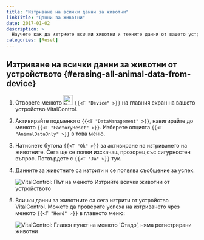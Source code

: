 ```yaml
---
title: "Изтриване на всички данни за животни"
linkTitle: "Данни за животни"
date: 2017-01-02
description: >
  Научете как да изтриете всички животни и техните данни от вашето устройство VitalControl.
categories: [Reset]
---
```

## Изтриване на всички данни за животни от устройството {#erasing-all-animal-data-from-device}

1. Отворете менюто <img src="/icons/device.svg" width="25" align="bottom" alt="Устройство" /> `{{<T "Device" >}}` на главния екран на вашето устройство VitalControl.

1. Активирайте подменюто `{{<T "DataManagement" >}}`, навигирайте до менюто `{{<T "FactoryReset" >}}`. Изберете опцията `{{<T "AnimalDataOnly" >}}` в това меню.

1. Натиснете бутона `{{<T "Ok" >}}` за активиране на изтриването на животните. Сега ще се появи изскачащ прозорец със сигурностен въпрос. Потвърдете с `{{<T "Ja" >}}` тук.

1. Данните за животните са изтрити и се появява съобщение за успех.

   ![VitalControl: Път на менюто Изтрийте всички животни от устройството](../images/eraseanimals.png "Изтрийте всички животни")

1. Всички данни за животните са сега изтрити от устройство VitalControl. Можете да проверите успеха на изтриването чрез менюто `{{<T "Herd" >}}` в главното меню:

   ![VitalControl: Главен пункт на менюто 'Стадо', няма регистрирани животни](../images/no-animals.png "Няма регистрирани животни")
